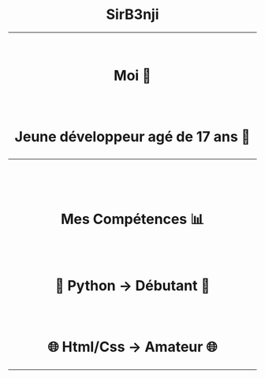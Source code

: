 <h1 align="center">SirB3nji</h1>
<hr>
<br>
<h1 align="center">Moi 👑</p>
<br>
<p align="center">Jeune développeur agé de 17 ans 🦾</p>
<hr>
<br>
<h1 align="center">Mes Compétences 📊</p>
<br>
<p align="center">🐍 Python → Débutant 🐍</p> 
<br>
<p align="center">🌐 Html/Css → Amateur 🌐</p> 
<hr>
<br>


